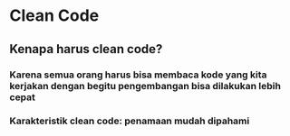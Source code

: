 # Clean Code
## Kenapa harus clean code?
### Karena semua orang harus bisa membaca kode yang kita kerjakan dengan begitu pengembangan bisa dilakukan lebih cepat
### Karakteristik clean code: penamaan mudah dipahami 

